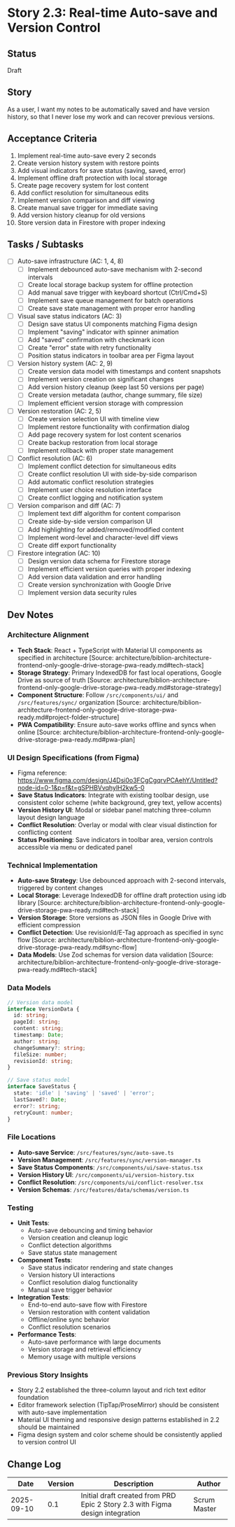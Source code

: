 # Story 2.3: Real-time Auto-save and Version Control

## Status
Draft

## Story
As a user,
I want my notes to be automatically saved and have version history,
so that I never lose my work and can recover previous versions.

## Acceptance Criteria
1. Implement real-time auto-save every 2 seconds
2. Create version history system with restore points
3. Add visual indicators for save status (saving, saved, error)
4. Implement offline draft protection with local storage
5. Create page recovery system for lost content
6. Add conflict resolution for simultaneous edits
7. Implement version comparison and diff viewing
8. Create manual save trigger for immediate saving
9. Add version history cleanup for old versions
10. Store version data in Firestore with proper indexing

## Tasks / Subtasks
- [ ] Auto-save infrastructure (AC: 1, 4, 8)
  - [ ] Implement debounced auto-save mechanism with 2-second intervals
  - [ ] Create local storage backup system for offline protection
  - [ ] Add manual save trigger with keyboard shortcut (Ctrl/Cmd+S)
  - [ ] Implement save queue management for batch operations
  - [ ] Create save state management with proper error handling
- [ ] Visual save status indicators (AC: 3)
  - [ ] Design save status UI components matching Figma design
  - [ ] Implement "saving" indicator with spinner animation
  - [ ] Add "saved" confirmation with checkmark icon
  - [ ] Create "error" state with retry functionality
  - [ ] Position status indicators in toolbar area per Figma layout
- [ ] Version history system (AC: 2, 9)
  - [ ] Create version data model with timestamps and content snapshots
  - [ ] Implement version creation on significant changes
  - [ ] Add version history cleanup (keep last 50 versions per page)
  - [ ] Create version metadata (author, change summary, file size)
  - [ ] Implement efficient version storage with compression
- [ ] Version restoration (AC: 2, 5)
  - [ ] Create version selection UI with timeline view
  - [ ] Implement restore functionality with confirmation dialog
  - [ ] Add page recovery system for lost content scenarios
  - [ ] Create backup restoration from local storage
  - [ ] Implement rollback with proper state management
- [ ] Conflict resolution (AC: 6)
  - [ ] Implement conflict detection for simultaneous edits
  - [ ] Create conflict resolution UI with side-by-side comparison
  - [ ] Add automatic conflict resolution strategies
  - [ ] Implement user choice resolution interface
  - [ ] Create conflict logging and notification system
- [ ] Version comparison and diff (AC: 7)
  - [ ] Implement text diff algorithm for content comparison
  - [ ] Create side-by-side version comparison UI
  - [ ] Add highlighting for added/removed/modified content
  - [ ] Implement word-level and character-level diff views
  - [ ] Create diff export functionality
- [ ] Firestore integration (AC: 10)
  - [ ] Design version data schema for Firestore storage
  - [ ] Implement efficient version queries with proper indexing
  - [ ] Add version data validation and error handling
  - [ ] Create version synchronization with Google Drive
  - [ ] Implement version data security rules

## Dev Notes

### Architecture Alignment
- **Tech Stack**: React + TypeScript with Material UI components as specified in architecture [Source: architecture/biblion-architecture-frontend-only-google-drive-storage-pwa-ready.md#tech-stack]
- **Storage Strategy**: Primary IndexedDB for fast local operations, Google Drive as source of truth [Source: architecture/biblion-architecture-frontend-only-google-drive-storage-pwa-ready.md#storage-strategy]
- **Component Structure**: Follow `/src/components/ui/` and `/src/features/sync/` organization [Source: architecture/biblion-architecture-frontend-only-google-drive-storage-pwa-ready.md#project-folder-structure]
- **PWA Compatibility**: Ensure auto-save works offline and syncs when online [Source: architecture/biblion-architecture-frontend-only-google-drive-storage-pwa-ready.md#pwa-plan]

### UI Design Specifications (from Figma)
- Figma reference: https://www.figma.com/design/J4Dsi0o3FCgCgqrvPCAehY/Untitled?node-id=0-1&p=f&t=gSPHBVvqhylH2kw5-0
- **Save Status Indicators**: Integrate with existing toolbar design, use consistent color scheme (white background, grey text, yellow accents)
- **Version History UI**: Modal or sidebar panel matching three-column layout design language
- **Conflict Resolution**: Overlay or modal with clear visual distinction for conflicting content
- **Status Positioning**: Save indicators in toolbar area, version controls accessible via menu or dedicated panel

### Technical Implementation
- **Auto-save Strategy**: Use debounced approach with 2-second intervals, triggered by content changes
- **Local Storage**: Leverage IndexedDB for offline draft protection using idb library [Source: architecture/biblion-architecture-frontend-only-google-drive-storage-pwa-ready.md#tech-stack]
- **Version Storage**: Store versions as JSON files in Google Drive with efficient compression
- **Conflict Detection**: Use revisionId/E-Tag approach as specified in sync flow [Source: architecture/biblion-architecture-frontend-only-google-drive-storage-pwa-ready.md#sync-flow]
- **Data Models**: Use Zod schemas for version data validation [Source: architecture/biblion-architecture-frontend-only-google-drive-storage-pwa-ready.md#tech-stack]

### Data Models
```typescript
// Version data model
interface VersionData {
  id: string;
  pageId: string;
  content: string;
  timestamp: Date;
  author: string;
  changeSummary?: string;
  fileSize: number;
  revisionId: string;
}

// Save status model
interface SaveStatus {
  state: 'idle' | 'saving' | 'saved' | 'error';
  lastSaved?: Date;
  error?: string;
  retryCount: number;
}
```

### File Locations
- **Auto-save Service**: `/src/features/sync/auto-save.ts`
- **Version Management**: `/src/features/sync/version-manager.ts`
- **Save Status Components**: `/src/components/ui/save-status.tsx`
- **Version History UI**: `/src/components/ui/version-history.tsx`
- **Conflict Resolution**: `/src/components/ui/conflict-resolver.tsx`
- **Version Schemas**: `/src/features/data/schemas/version.ts`

### Testing
- **Unit Tests**: 
  - Auto-save debouncing and timing behavior
  - Version creation and cleanup logic
  - Conflict detection algorithms
  - Save status state management
- **Component Tests**: 
  - Save status indicator rendering and state changes
  - Version history UI interactions
  - Conflict resolution dialog functionality
  - Manual save trigger behavior
- **Integration Tests**: 
  - End-to-end auto-save flow with Firestore
  - Version restoration with content validation
  - Offline/online sync behavior
  - Conflict resolution scenarios
- **Performance Tests**: 
  - Auto-save performance with large documents
  - Version storage and retrieval efficiency
  - Memory usage with multiple versions

### Previous Story Insights
- Story 2.2 established the three-column layout and rich text editor foundation
- Editor framework selection (TipTap/ProseMirror) should be consistent with auto-save implementation
- Material UI theming and responsive design patterns established in 2.2 should be maintained
- Figma design system and color scheme should be consistently applied to version control UI

## Change Log
| Date | Version | Description | Author |
| ---- | ------- | ----------- | ------ |
| 2025-09-10 | 0.1 | Initial draft created from PRD Epic 2 Story 2.3 with Figma design integration | Scrum Master |

